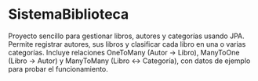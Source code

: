 # SistemaBiblioteca
Proyecto sencillo para gestionar libros, autores y categorías usando JPA. Permite registrar autores, sus libros y clasificar cada libro en una o varias categorías. Incluye relaciones OneToMany (Autor → Libro), ManyToOne (Libro → Autor) y ManyToMany (Libro ↔ Categoría), con datos de ejemplo para probar el funcionamiento.
